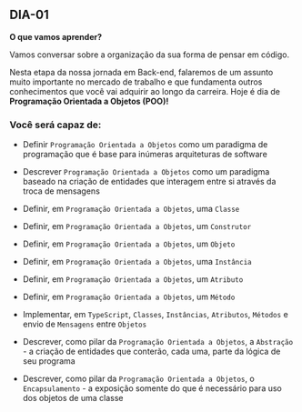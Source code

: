 ## DIA-01

**O que vamos aprender?**

Vamos conversar sobre a organização da sua forma de pensar em código.

Nesta etapa da nossa jornada em Back-end, falaremos de um assunto muito importante no mercado de trabalho e que fundamenta outros conhecimentos que você vai adquirir ao longo da carreira. Hoje é dia de  **Programação Orientada a Objetos (POO)!**

### Você será capaz de:

-   Definir  `Programação Orientada a Objetos`  como um paradigma de programação que é base para inúmeras arquiteturas de software
    
-   Descrever  `Programação Orientada a Objetos`  como um paradigma baseado na criação de entidades que interagem entre si através da troca de mensagens
    
-   Definir, em  `Programação Orientada a Objetos`, uma  `Classe`
    
-   Definir, em  `Programação Orientada a Objetos`, um  `Construtor`
    
-   Definir, em  `Programação Orientada a Objetos`, um  `Objeto`
    
-   Definir, em  `Programação Orientada a Objetos`, uma  `Instância`
    
-   Definir, em  `Programação Orientada a Objetos`, um  `Atributo`
    
-   Definir, em  `Programação Orientada a Objetos`, um  `Método`
    
-   Implementar, em  `TypeScript`,  `Classes`,  `Instâncias`,  `Atributos`,  `Métodos`  e envio de  `Mensagens`  entre  `Objetos`
    
-   Descrever, como pilar da  `Programação Orientada a Objetos`, a  `Abstração`  - a criação de entidades que conterão, cada uma, parte da lógica de seu programa
    
-   Descrever, como pilar da  `Programação Orientada a Objetos`, o  `Encapsulamento`  - a exposição somente do que é necessário para uso dos objetos de uma classe
